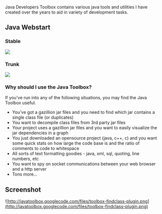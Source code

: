 Java Developers Toolbox contains various java tools and utilities I have created over the years to aid in variety of development tasks.

## Java Webstart ##
### Stable ###
[![](http://javatoolbox.googlecode.com/files/webstart.png)](http://muggles.dyndns.org/javatoolbox/toolbox.jnlp)
### Trunk ###
[![](http://javatoolbox.googlecode.com/files/webstart.png)](http://muggles.dyndns.org/javatoolbox-trunk/toolbox.jnlp)

### Why should I use the Java Toolbox? ###
If you've run into any of the following situations, you may find the Java Toolbox useful.

  * You've got a gazillion jar files and you need to find which jar contains a single class file (or duplicates)
  * You want to decompile class files from 3rd party jar files
  * Your project uses a gazillion jar files and you want to easily visualize the jar dependencies in a graph
  * You just downloaded an opensource project (java, c++, c) and you want some quick stats on how large the code base is and the ratio of comments to code to whitespace
  * All sorts of text formatting goodies - java, xml, sql, quoting, line numbers, etc
  * You want to spy on socket communications between your web browser and a http server
  * Tons more...


## Screenshot ##
![http://javatoolbox.googlecode.com/files/toolbox-findclass-plugin.png](http://javatoolbox.googlecode.com/files/toolbox-findclass-plugin.png)